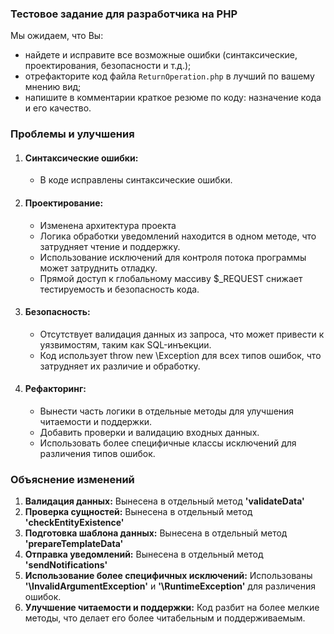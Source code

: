 ### Тестовое задание для разработчика на PHP
Мы ожидаем, что Вы:
* найдете и исправите все возможные ошибки (синтаксические, проектирования, безопасности и т.д.);
* отрефакторите код файла `ReturnOperation.php` в лучший по вашему мнению вид;
* напишите в комментарии краткое резюме по коду: назначение кода и его качество.

### Проблемы и улучшения
<ol>
<li>
<h4>Синтаксические ошибки:</h4> 
<ul>
<li>В коде исправлены синтаксические ошибки.</li>
</ul>
</li>
<li>
<h4>Проектирование:</h4> 
<ul>
<li>Изменена архитектура проекта</li>
<li>Логика обработки уведомлений находится в одном методе, что затрудняет чтение и поддержку.</li>
<li>Использование исключений для контроля потока программы может затруднить отладку.</li>
<li>Прямой доступ к глобальному массиву $_REQUEST снижает тестируемость и безопасность кода.</li>
</ul>
</li>
<li>
<h4>Безопасность:</h4>
<ul>
<li>Отсутствует валидация данных из запроса, что может привести к уязвимостям, таким как SQL-инъекции.</li>
<li>Код использует throw new \Exception для всех типов ошибок, что затрудняет их различие и обработку.</li>
</ul>
</li>
<li>
<h4>Рефакторинг:</h4> 
<ul>
<li>Вынести часть логики в отдельные методы для улучшения читаемости и поддержки.</li>
<li>Добавить проверки и валидацию входных данных.</li>
<li>Использовать более специфичные классы исключений для различения типов ошибок.</li>
</ul>
</li>
</ol>

### Объяснение изменений
<ol>
<li><b>Валидация данных:</b> Вынесена в отдельный метод <b>'validateData'</b></li>
<li><b>Проверка сущностей:</b> Вынесена в отдельный метод <b>'checkEntityExistence'</b></li>
<li><b>Подготовка шаблона данных:</b> Вынесена в отдельный метод <b>'prepareTemplateData'</b></li>
<li><b>Отправка уведомлений:</b> Вынесена в отдельный метод <b>'sendNotifications'</b></li>
<li><b>Использование более специфичных исключений:</b> Использованы <b>'\InvalidArgumentException'</b> и <b>'\RuntimeException'</b> для различения ошибок.</li>
<li><b>Улучшение читаемости и поддержки:</b> Код разбит на более мелкие методы, что делает его более читабельным и поддерживаемым.</li>
</ol>